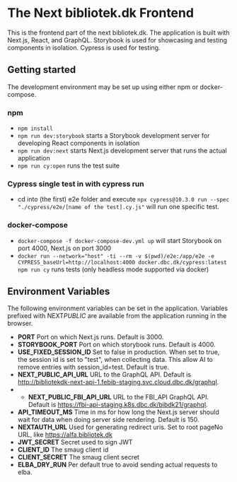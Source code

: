 # The Next bibliotek.dk Frontend

This is the frontend part of the next bibliotek.dk.
The application is built with Next.js, React, and GraphQL. Storybook is used for showcasing and testing components in isolation. Cypress is used for testing.

## Getting started

The development environment may be set up using either npm or docker-compose.

### npm

- `npm install`
- `npm run dev:storybook` starts a Storybook development server for developing React components in isolation
- `npm run dev:next` starts Next.js development server that runs the actual application
- `npm run cy:open` runs the test suite

### Cypress single test in with cypress run

- cd into (the first) e2e folder and execute `npx cypress@10.3.0 run --spec "./cypress/e2e/[name of the test].cy.js"` will run one specific test.

### docker-compose

- `docker-compose -f docker-compose-dev.yml up` will start Storybook on port 4000, Next.js on port 3000
- `docker run --network="host" -ti --rm -v $(pwd)/e2e:/app/e2e -e CYPRESS_baseUrl=http://localhost:4000 docker.dbc.dk/cypress:latest npm run cy` runs tests (only headless mode supported via docker)

## Environment Variables

The following environment variables can be set in the application. Variables prefixed with NEXT*PUBLIC* are available from the application running in the browser.

- **PORT**
  Port on which Next.js runs. Default is 3000.
- **STORYBOOK_PORT**
  Port on which storybook runs. Default is 4000.
- **USE_FIXED_SESSION_ID**
  Set to false in production. When set to true, the session id is set to "test", when collecting data. This allow AI to remove entries with session_id=test. Default is true.
- **NEXT_PUBLIC_API_URL**
  URL to the GraphQL API. Default is http://bibliotekdk-next-api-1.febib-staging.svc.cloud.dbc.dk/graphql.
- - **NEXT_PUBLIC_FBI_API_URL**
    URL to the FBI_API GraphQL API. Default is https://fbi-api-staging.k8s.dbc.dk/bibdk21/graphql.
- **API_TIMEOUT_MS**
  Time in ms for how long the Next.js server should wait for data when doing server side rendering. Default is 150.
- **NEXTAUTH_URL**
  Used for generating redirect uris. Set to root pageNo URL, like https://alfa.bibliotek.dk
- **JWT_SECRET**
  Secret used to sign JWT
- **CLIENT_ID**
  The smaug client id
- **CLIENT_SECRET**
  The smaug client secret
- **ELBA_DRY_RUN**
  Per default true to avoid sending actual requests to elba.
